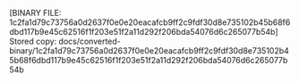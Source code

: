 [BINARY FILE: 1c2fa1d79c73756a0d2637f0e0e20eacafcb9ff2c9fdf30d8e735102b45b68f6dbd117b9e45c62516f1f203e51f2a11d292f206bda54076d6c265077b54b]
Stored copy: docs/converted-binary/1c2fa1d79c73756a0d2637f0e0e20eacafcb9ff2c9fdf30d8e735102b45b68f6dbd117b9e45c62516f1f203e51f2a11d292f206bda54076d6c265077b54b
